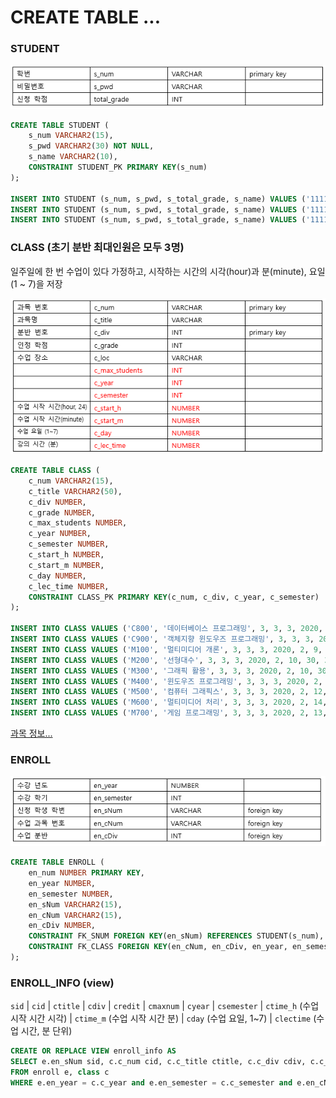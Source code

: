 # CREATE TABLE ...

### STUDENT

![images/Untitled.png](images/Untitled.png)

```sql
CREATE TABLE STUDENT (
	s_num VARCHAR2(15),
	s_pwd VARCHAR2(30) NOT NULL,
	s_name VARCHAR2(10),
	CONSTRAINT STUDENT_PK PRIMARY KEY(s_num)
);

INSERT INTO STUDENT (s_num, s_pwd, s_total_grade, s_name) VALUES ('1111111', '1234', '고은서');
INSERT INTO STUDENT (s_num, s_pwd, s_total_grade, s_name) VALUES ('1111112', '2345', '이수현');
INSERT INTO STUDENT (s_num, s_pwd, s_total_grade, s_name) VALUES ('1111113', '3456', '조혜민');
```

### CLASS (초기 분반 최대인원은 모두 3명)

일주일에 한 번 수업이 있다 가정하고, 시작하는 시간의 시각(hour)과 분(minute), 요일(1 ~ 7)을 저장

![images/Untitled%201.png](images/Untitled%201.png)

```sql
CREATE TABLE CLASS (
	c_num VARCHAR2(15),
	c_title VARCHAR2(50),
	c_div NUMBER,
	c_grade NUMBER,
	c_max_students NUMBER,
	c_year NUMBER,
	c_semester NUMBER,
	c_start_h NUMBER,
	c_start_m NUMBER,
	c_day NUMBER,
	c_lec_time NUMBER,
	CONSTRAINT CLASS_PK PRIMARY KEY(c_num, c_div, c_year, c_semester)
);

INSERT INTO CLASS VALUES ('C800', '데이터베이스 프로그래밍', 3, 3, 3, 2020, 2, 13, 30, 1, 75);
INSERT INTO CLASS VALUES ('C900', '객체지향 윈도우즈 프로그래밍', 3, 3, 3, 2020, 2, 10, 30, 3, 75);
INSERT INTO CLASS VALUES ('M100', '멀티미디어 개론', 3, 3, 3, 2020, 2, 9, 0, 2, 75);	
INSERT INTO CLASS VALUES ('M200', '선형대수', 3, 3, 3, 2020, 2, 10, 30, 3, 75);
INSERT INTO CLASS VALUES ('M300', '그래픽 활용', 3, 3, 3, 2020, 2, 10, 30, 2, 75);
INSERT INTO CLASS VALUES ('M400', '윈도우즈 프로그래밍', 3, 3, 3, 2020, 2, 12, 0, 4, 75);
INSERT INTO CLASS VALUES ('M500', '컴퓨터 그래픽스', 3, 3, 3, 2020, 2, 12, 0, 4, 75);
INSERT INTO CLASS VALUES ('M600', '멀티미디어 처리', 3, 3, 3, 2020, 2, 14, 0, 1, 120);
INSERT INTO CLASS VALUES ('M700', '게임 프로그래밍', 3, 3, 3, 2020, 2, 13, 30, 1, 75);
```

[과목 정보...](https://www.notion.so/4eb4c32c1983404c9bcfba8eb187641c)

### ENROLL

![images/Untitled%202.png](images/Untitled%202.png)

```sql
CREATE TABLE ENROLL (
	en_num NUMBER PRIMARY KEY,
	en_year NUMBER,
	en_semester NUMBER,
	en_sNum VARCHAR2(15),
	en_cNum VARCHAR2(15),
	en_cDiv NUMBER,
	CONSTRAINT FK_SNUM FOREIGN KEY(en_sNum) REFERENCES STUDENT(s_num),
	CONSTRAINT FK_CLASS FOREIGN KEY(en_cNum, en_cDiv, en_year, en_semester) REFERENCES CLASS(c_num, c_div, c_year, c_semester)
);
```

### ENROLL_INFO (view)

`sid` | `cid` | `ctitle` | `cdiv` | `credit` | `cmaxnum` | `cyear` | `csemester` | `ctime_h` (수업 시작 시간 시각) | `ctime_m` (수업 시작 시간 분) | `cday` (수업 요일, 1~7) | `clectime` (수업 시간, 분 단위)

```sql
CREATE OR REPLACE VIEW enroll_info AS
SELECT e.en_sNum sid, c.c_num cid, c.c_title ctitle, c.c_div cdiv, c.c_grade credit, c.c_max_students cmaxnum, c.c_year cyear, c.c_semester csemester, c.c_start_h ctime_h, c.c_start_m ctime_m, c.c_day cday, c.c_lec_time clectime
FROM enroll e, class c
WHERE e.en_year = c.c_year and e.en_semester = c.c_semester and e.en_cNum = c.c_num and e.en_cDiv = c.c_div;
```
